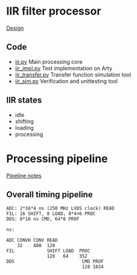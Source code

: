 # IIR filter processor

[Design](https://github.com/m-labs/sinara/wiki/UrukulNovogornyServo)

## Code

* [iir.py](iir.py) Main processing core
* [iir_impl.py](iir_impl.py) Test implementation on Arty
* [iir_transfer.py](iir_transfer.py) Transfer function simulation tool
* [iir_sim.py](iir_sim.py) Verification and unittesting tool

## IIR states

* idle
* shifting
* loading
* processing

# Processing pipeline

[Pipeline notes](pipeline.ods)

## Overall timing pipeline

```
ADC: 2*16*4 ns (250 MHz LVDS clock) READ
FIL: 16 SHIFT, 8 LOAD, 8*4+6 PROC
DDS: 8*16 ns CMD, 64*8 PROF

ns:

ADC CONVH CONV READ
    32    480  128
FIL            SHIFT LOAD  PROC
               128   64    352
DDS                         CMD PROF
                            128 1024
```
